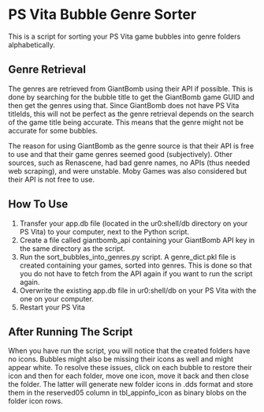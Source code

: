 # PS Vita Bubble Genre Sorter
This is a script for sorting your PS Vita game bubbles into genre folders alphabetically.

## Genre Retrieval
The genres are retrieved from GiantBomb using their API if possible. This is done by searching for the bubble title to get the GiantBomb game GUID and then get the genres using that.
Since GiantBomb does not have PS Vita titleIds, this will not be perfect as the genre retrieval depends on the search of the game title being accurate.
This means that the genre might not be accurate for some bubbles.

The reason for using GiantBomb as the genre source is that their API is free to use and that their game genres seemed good (subjectively).
Other sources, such as Renascene, had bad genre names, no APIs (thus needed web scraping), and were unstable. Moby Games was also considered but their API is not free to use.

## How To Use
1. Transfer your app.db file (located in the ur0:shell/db directory on your PS Vita) to your computer, next to the Python script.
2. Create a file called giantbomb_api containing your GiantBomb API key in the same directory as the script.
3. Run the sort_bubbles_into_genres.py script. A genre_dict.pkl file is created containing your games, sorted into genres. This is done so that you do not have to fetch from the API again if you want to run the script again.
4. Overwrite the existing app.db file in ur0:shell/db on your PS Vita with the one on your computer.
5. Restart your PS Vita

## After Running The Script
When you have run the script, you will notice that the created folders have no icons. Bubbles might also be missing their icons as well and might appear white.
To resolve these issues, click on each bubble to restore their icon and then for each folder, move one icon, move it back and then close the folder.
The latter will generate new folder icons in .dds format and store them in the reserved05 column in tbl_appinfo_icon as binary blobs on the folder icon rows.
